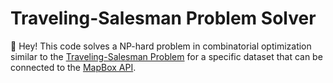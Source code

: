 # Traveling-Salesman Problem Solver

👋 Hey! This code solves a NP-hard problem in combinatorial optimization similar to the [Traveling-Salesman Problem](https://en.wikipedia.org/wiki/Travelling_salesman_problem) for a specific dataset that can be connected to the [MapBox API](https://www.mapbox.com/).

